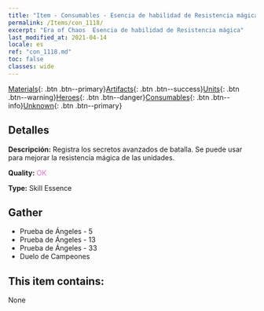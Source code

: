 ```yaml
---
title: "Item - Consumables - Esencia de habilidad de Resistencia mágica"
permalink: /Items/con_1118/
excerpt: "Era of Chaos  Esencia de habilidad de Resistencia mágica"
last_modified_at: 2021-04-14
locale: es
ref: "con_1118.md"
toc: false
classes: wide
---
```

 [Materials](/es/Items/){: .btn .btn--primary}[Artifacts](/es/Items/Artifacts/){: .btn .btn--success}[Units](/es/Items/Units/){: .btn .btn--warning}[Heroes](/es/Items/Heroes/){: .btn .btn--danger}[Consumables](/es/Items/Consumables/){: .btn .btn--info}[Unknown](/es/Items/Unknown/){: .btn .btn--primary}

## Detalles
 **Descripción:** Registra los secretos avanzados de batalla. Se puede usar para mejorar la resistencia mágica de las unidades.

 **Quality:** <span style="color: #DA70D6">OK</span>

 **Type:** Skill Essence

## Gather

*    Prueba de Ángeles - 5 
*    Prueba de Ángeles - 13 
*    Prueba de Ángeles - 33 
*    Duelo de Campeones 

## This item contains:

  None

